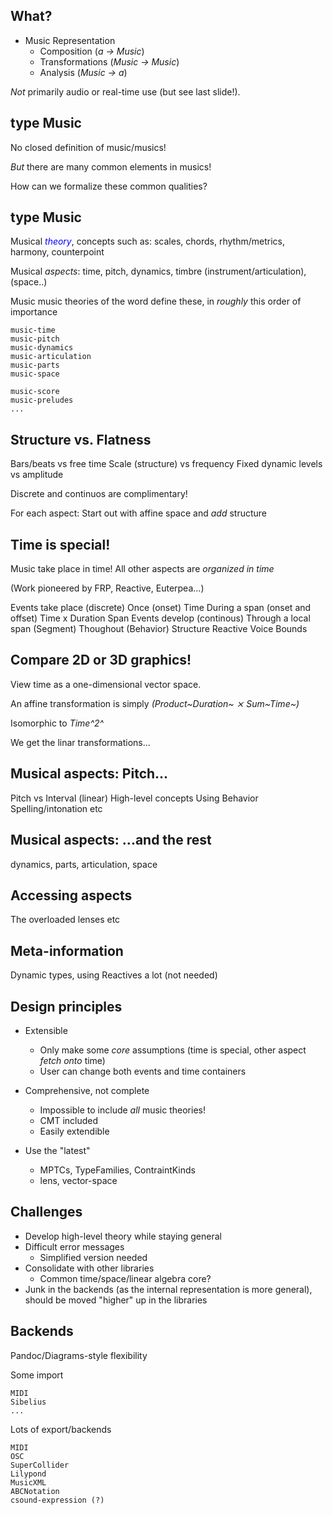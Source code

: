 

## What?

* Music Representation
    - Composition (*a → Music*)
    - Transformations (*Music → Music*)
    - Analysis (*Music → a*)

*Not* primarily audio or real-time use (but see last slide!).

## type Music

No closed definition of music/musics!

*But* there are many common elements in musics!

  How can we formalize these common qualities?

## type Music

Musical <a style="color:blue">*theory*</a>, concepts such as: scales, chords, rhythm/metrics, harmony, counterpoint

Musical *aspects*: time, pitch, dynamics, timbre (instrument/articulation), (space..)

Music music theories of the word define these, in *roughly* this order of importance

    music-time
    music-pitch
    music-dynamics
    music-articulation
    music-parts
    music-space
    
    music-score
    music-preludes
    ...

## Structure vs. Flatness

Bars/beats vs free time
Scale (structure) vs frequency
Fixed dynamic levels vs amplitude

Discrete and continuos are complimentary!

For each aspect: Start out with affine space and *add* structure

## Time is special!

  Music take place in time!
  All other aspects are *organized in time*

  (Work pioneered by FRP, Reactive, Euterpea...)
  
  Events take place (discrete)
    Once (onset)
      Time
    During a span (onset and offset)
      Time x Duration
      Span
  Events develop (continous)
    Through a local span (Segment)
    Thoughout (Behavior)
  Structure
    Reactive
    Voice
    Bounds
  
## Compare 2D or 3D graphics!

View time as a one-dimensional vector space.

An affine transformation is simply *(Product~Duration~ ⨯ Sum~Time~)*

Isomorphic to *Time^2^*

We get the linar transformations...

## Musical aspects: Pitch...
  Pitch vs Interval (linear)
  High-level concepts
  Using Behavior
  Spelling/intonation etc

## Musical aspects: ...and the rest

dynamics, parts, articulation, space

## Accessing aspects

The overloaded lenses etc

## Meta-information

Dynamic types, using Reactives a lot (not needed)


## Design principles

- Extensible
    - Only make some *core* assumptions (time is special, other aspect *fetch onto* time)
    - User can change both events and time containers

- Comprehensive, not complete
    - Impossible to include *all* music theories!
    - CMT included
    - Easily extendible

- Use the "latest"
    - MPTCs, TypeFamilies, ContraintKinds
  - lens, vector-space


## Challenges

- Develop high-level theory while staying general
- Difficult error messages
    - Simplified version needed
- Consolidate with other libraries
    - Common time/space/linear algebra core?
- Junk in the backends (as the internal representation is more general), should be moved "higher" up in the libraries

## Backends

Pandoc/Diagrams-style flexibility

  Some import

    MIDI
    Sibelius
    ...
  Lots of export/backends

    MIDI
    OSC
    SuperCollider
    Lilypond
    MusicXML
    ABCNotation
    csound-expression (?)

